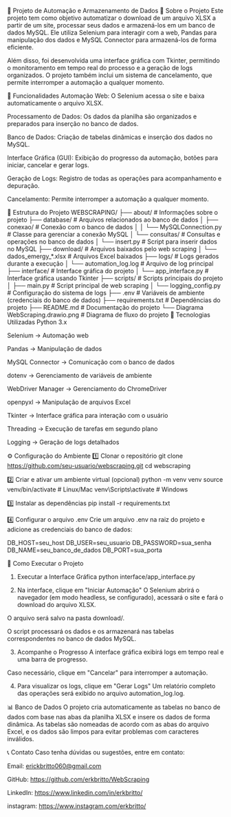 📌 Projeto de Automação e Armazenamento de Dados
📖 Sobre o Projeto
Este projeto tem como objetivo automatizar o download de um arquivo XLSX a partir de um site, processar seus dados e armazená-los em um banco de dados MySQL. Ele utiliza Selenium para interagir com a web, Pandas para manipulação dos dados e MySQL Connector para armazená-los de forma eficiente.

Além disso, foi desenvolvida uma interface gráfica com Tkinter, permitindo o monitoramento em tempo real do processo e a geração de logs organizados. O projeto também inclui um sistema de cancelamento, que permite interromper a automação a qualquer momento.

🚀 Funcionalidades
Automação Web: O Selenium acessa o site e baixa automaticamente o arquivo XLSX.

Processamento de Dados: Os dados da planilha são organizados e preparados para inserção no banco de dados.

Banco de Dados: Criação de tabelas dinâmicas e inserção dos dados no MySQL.

Interface Gráfica (GUI): Exibição do progresso da automação, botões para iniciar, cancelar e gerar logs.

Geração de Logs: Registro de todas as operações para acompanhamento e depuração.

Cancelamento: Permite interromper a automação a qualquer momento.

📁 Estrutura do Projeto
WEBSCRAPING/
├── about/                          # Informações sobre o projeto
├── database/                       # Arquivos relacionados ao banco de dados
│   ├── conexao/                    # Conexão com o banco de dados
│   │   └── MySQLConnection.py      # Classe para gerenciar a conexão MySQL
│   └── consultas/                  # Consultas e operações no banco de dados
│       └── insert.py               # Script para inserir dados no MySQL
├── download/                       # Arquivos baixados pelo web scraping
│   └── dados_emergy_*.xlsx         # Arquivos Excel baixados
├── logs/                           # Logs gerados durante a execução
│   └── automation_log.log          # Arquivo de log principal
├── interface/                      # Interface gráfica do projeto
│   └── app_interface.py            # Interface gráfica usando Tkinter
├── scripts/                        # Scripts principais do projeto
│   ├── main.py                     # Script principal de web scraping
│   └── logging_config.py           # Configuração do sistema de logs
├── .env                            # Variáveis de ambiente (credenciais do banco de dados)
├── requirements.txt                # Dependências do projeto
├── README.md                       # Documentação do projeto
└── Diagrama WebScraping.drawio.png # Diagrama de fluxo do projeto
🔧 Tecnologias Utilizadas
Python 3.x

Selenium → Automação web

Pandas → Manipulação de dados

MySQL Connector → Comunicação com o banco de dados

dotenv → Gerenciamento de variáveis de ambiente

WebDriver Manager → Gerenciamento do ChromeDriver

openpyxl → Manipulação de arquivos Excel

Tkinter → Interface gráfica para interação com o usuário

Threading → Execução de tarefas em segundo plano

Logging → Geração de logs detalhados

⚙️ Configuração do Ambiente
1️⃣ Clonar o repositório
git clone https://github.com/seu-usuario/webscraping.git
cd webscraping

2️⃣ Criar e ativar um ambiente virtual (opcional)
python -m venv venv
source venv/bin/activate  # Linux/Mac
venv\Scripts\activate     # Windows

3️⃣ Instalar as dependências
pip install -r requirements.txt

4️⃣ Configurar o arquivo .env
Crie um arquivo .env na raiz do projeto e adicione as credenciais do banco de dados:

DB_HOST=seu_host
DB_USER=seu_usuario
DB_PASSWORD=sua_senha
DB_NAME=seu_banco_de_dados
DB_PORT=sua_porta

🚀 Como Executar o Projeto
1. Executar a Interface Gráfica
python interface/app_interface.py

2. Na interface, clique em "Iniciar Automação"
O Selenium abrirá o navegador (em modo headless, se configurado), acessará o site e fará o download do arquivo XLSX.

O arquivo será salvo na pasta download/.

O script processará os dados e os armazenará nas tabelas correspondentes no banco de dados MySQL.

3. Acompanhe o Progresso
A interface gráfica exibirá logs em tempo real e uma barra de progresso.

Caso necessário, clique em "Cancelar" para interromper a automação.

4. Para visualizar os logs, clique em "Gerar Logs"
Um relatório completo das operações será exibido no arquivo automation_log.log.

📊 Banco de Dados
O projeto cria automaticamente as tabelas no banco de dados com base nas abas da planilha XLSX e insere os dados de forma dinâmica. As tabelas são nomeadas de acordo com as abas do arquivo Excel, e os dados são limpos para evitar problemas com caracteres inválidos.

📞 Contato
Caso tenha dúvidas ou sugestões, entre em contato:

Email: erickbritto060@gmail.com

GitHub: https://github.com/erkbritto/WebScraping

LinkedIn: https://www.linkedin.com/in/erkbritto/

instagram: https://www.instagram.com/erkbritto/